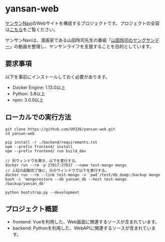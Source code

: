 # yansan-web
[ヤンサンNavi](http://yansan-navi.garaku.work)のWebサイトを構成するプロジェクトです。プロジェクトの全容は[こちら](https://github.com/U0326/yansan-integration)をご覧ください。

ヤンサンNaviは、漫画家である山田玲司先生の番組「[山田玲司のヤングサンデー](https://www.youtube.com/channel/UC09D3M_DdLaZMJnZp0v4pLQ)」の動画を整理し、ヤンサンライフを支援することを目的としています。

## 要求事項
以下を事前にインストールしておく必要があります。
* Docker Engine: 1.13.0以上
* Python: 3.8以上
* npm: 3.0.0以上

## ローカルでの実行方法
```
git clone https://github.com/U0326/yansan-web.git
cd yansan-web

pip install -r ./backend/requirements.txt
npm --prefix frontend/ install
npm --prefix frontend/ run build_dev

// 別ウィンドウを開き、以下を実行する。
docker run --rm -p 27017:27017 --name test-mongo mongo
// 上記の起動完了後に、元のウィンドウで以下を実行する。
docker run --rm --link test-mongo -v `pwd`/test/db_dump:/backup mongo bash -c 'mongorestore --db yansan_db --host test-mongo /backup/yansan_db'

python bootstrap.py --development
```

## プロジェクト概要
- frontend: Vueを利用した、Web画面に関連するソースが含まれています。
- backend: Pythonを利用した、WebAPIに関連するソースが含まれています。